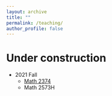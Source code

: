 ```yaml
---
layout: archive
title: ""
permalink: /teaching/
author_profile: false
---
```


# Under construction

- 2021 Fall
  - [Math 2374](https://erkaobao.github.io/math/teaching/2021fall_2374)
  - Math 2573H
